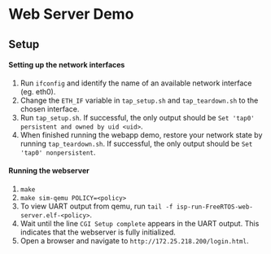 # Web Server Demo

## Setup

#### Setting up the network interfaces

1. Run `ifconfig` and identify the name of an available network interface (eg. eth0).
2. Change the `ETH_IF` variable in `tap_setup.sh` and `tap_teardown.sh` to the chosen interface.
3. Run `tap_setup.sh`. If successful, the only output should be `Set 'tap0' persistent and owned by uid <uid>`.
4. When finished running the webapp demo, restore your network state by running `tap_teardown.sh`. If successful, the only output should be `Set 'tap0' nonpersistent`.

#### Running the webserver
1. `make`
2. `make sim-qemu POLICY=<policy>`
3. To view UART output from qemu, run `tail -f isp-run-FreeRTOS-web-server.elf-<policy>`.
4. Wait until the line `CGI Setup complete` appears in the UART output. This indicates that the webserver is fully initialized.
5. Open a browser and navigate to `http://172.25.218.200/login.html`.
